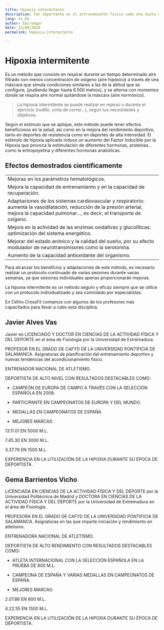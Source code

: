 ```yaml
---
title: Hipoxia intermitente
description: Tan importante es el entranamiento físico como una dieta equilibrada y orientada a nuestros objetivos.
lang: es_ES
author: Emirodgar
date: 23/09/2020
permalink: hopoxia-intermitente

---
```


# Hipoxia intermitente

Es un método que consiste en respirar durante un tiempo determinado aire filtrado con menos concentración de oxígeno (aire hipóxico) a través de una máscara que simula condiciones similares a las de la altitud que se configure, (pudiendo llegar hasta 6.500 metros), y se alterna con momentos donde se respira aire normal quitándose la máscara (aire normóxico).

> La hipoxia intermitente se puede realizar en reposo o durante el ejercicio (rodillo, cinta de correr…), según tus necesidades y objetivos.

Según el estímulo que se aplique, este método puede tener efectos beneficiosos en la salud, así como en la mejora del rendimiento deportivo, tanto en deportes de resistencia como en deportes de alta intensidad. El estímulo de hipoxia aplicado induce un aumento del Factor Inducible por la Hipoxia que provoca la estimulación de diferentes hormonas, proteínas… como la eritropoyetina y diferentes hormonas anabólicas.

## Efectos demostrados científicamente

|  |
|--|
| Mejoras en los parámetros hematológicos. |  
| Mejora la capacidad de entrenamiento y en la capacidad de recuperación. | 
| Adaptaciones de los sistemas cardiovascular y respiratorio: aumenta la vasodilatación, reducción de la presión arterial, mejora la capacidad pulmonar…, es decir, el transporte de oxígeno. | 
| Mejora en la actividad de las enzimas oxidativas y glucolíticas: optimización del sistema energético. | 
| Mejorar del estado anímico y la calidad del sueño, por su efecto modulador de neurotransmisores como la serotonina. | 
|  Aumento de la capacidad antioxidante del organismo. | 


Para alcanzar los beneficios y adaptaciones de este método, es necesario realizar un protocolo continuado de varias sesiones durante varias semanas, ya que sesiones individuales apenas proporcionarán mejoras.

La hipoxia intermitente es un método seguro y eficaz siempre que se utilice con un protocolo individualizado y sea controlado por especialistas.

En Céfiro CrossFit contamos con algunos de los profesores más capacitados para llevar a cabo esta disciplina.

## Javier Alves Vas

Javier es LICENCIADO Y DOCTOR EN CIENCIAS DE LA ACTIVIDAD FÍSICA Y DEL DEPORTE en el área de Fisiología por la Universidad de Extremadura.

PROFESOR EN EL GRADO DE CAFYD DE LA UNIVERSIDAD PONTIFICIA DE SALAMANCA. Asignaturas de planificación del entrenamiento deportivo y nuevas tendencias del acondicionamiento físico.

ENTRENADOR NACIONAL DE ATLETISMO.

DEPORTISTA DE ALTO NIVEL CON RESULTADOS DESTACABLES COMO:

-   CAMPEÓN DE EUROPA DE CAMPO A TRAVÉS CON LA SELECCIÓN ESPAÑOLA EN 2008.
    
-   PARTICIPANTE EN CAMPEONATOS DE EUROPA Y DEL MUNDO.
    
-   MEDALLAS EN CAMPEONATOS DE ESPAÑA.
    
-   MEJORES MARCAS:
    

13.11.01 EN 5000 M.L.

7.45.30 EN 3000 M.L.

3.37.79 EN 1500 M.L.

EXPERIENCIA EN LA UTILIZACIÓN DE LA HIPOXIA DURANTE SU ÉPOCA DE DEPORTISTA.

## Gema Barrientos Vicho

LICENCIADA EN CIENCIAS DE LA ACTIVIDAD FÍSICA Y DEL DEPORTE por la Universidad Politécnica de Madrid y DOCTORA EN CIENCIAS DE LA ACTIVIDAD FÍSICA Y DEL DEPORTE por la Universidad de Extremadura en el área de Fisiología.

PROFESORA EN EL GRADO DE CAFYD DE LA UNIVERSIDAD PONTIFICIA DE SALAMANCA. Asignaturas en las que imparte iniciación y rendimiento en atletismo.

ENTRENADORA NACIONAL DE ATLETISMO.

DEPORTISTA DE ALTO RENDIMIENTO CON RESULTADOS DESTACABLES COMO:

-   ATLETA INTERNACIONAL CON LA SELECCIÓN ESPAÑOLA EN LA PRUEBA DE 800 M.L.
    
-   CAMPEONA DE ESPAÑA Y VARIAS MEDALLAS EN CAMPEONATOS DE ESPAÑA.
    
-   MEJORES MARCAS:
    

2.07.86 EN 800 M.L.

4.22.55 EN 1500 M.L.

EXPERIENCIA EN LA UTILIZACIÓN DE LA HIPOXIA DURANTE SU ÉPOCA DE DEPORTISTA.
<!--stackedit_data:
eyJoaXN0b3J5IjpbMTc0MzY1MzA2MywtODEzNzY2ODE5XX0=
-->